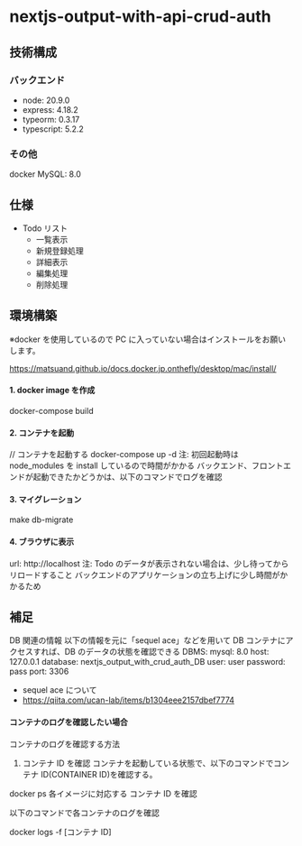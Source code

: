 # nextjs-output-with-api-crud-auth

## 技術構成

### バックエンド

- node: 20.9.0
- express: 4.18.2
- typeorm: 0.3.17
- typescript: 5.2.2

### その他

docker
MySQL: 8.0

## 仕様

- Todo リスト
  - 一覧表示
  - 新規登録処理
  - 詳細表示
  - 編集処理
  - 削除処理

## 環境構築

※docker を使用しているので PC に入っていない場合はインストールをお願いします。

https://matsuand.github.io/docs.docker.jp.onthefly/desktop/mac/install/

#### 1. docker image を作成

docker-compose build

#### 2. コンテナを起動

// コンテナを起動する
docker-compose up -d
注: 初回起動時は node_modules を install しているので時間がかかる バックエンド、フロントエンドが起動できたかどうかは、以下のコマンドでログを確認

#### 3. マイグレーション

make db-migrate

#### 4. ブラウザに表示

url: http://localhost
注: Todo のデータが表示されない場合は、少し待ってからリロードすること バックエンドのアプリケーションの立ち上げに少し時間がかかるため

## 補足

DB 関連の情報
以下の情報を元に「sequel ace」などを用いて DB コンテナにアクセスすれば、DB のデータの状態を確認できる
DBMS: mysql: 8.0
host: 127.0.0.1
database: nextjs_output_with_crud_auth_DB
user: user
password: pass
port: 3306

- sequel ace について
- https://qiita.com/ucan-lab/items/b1304eee2157dbef7774

#### コンテナのログを確認したい場合

コンテナのログを確認する方法

1. コンテナ ID を確認
   コンテナを起動している状態で、以下のコマンドでコンテナ ID(CONTAINER ID)を確認する。

docker ps
各イメージに対応する コンテナ ID を確認

以下のコマンドで各コンテナのログを確認

docker logs -f [コンテナ ID]
